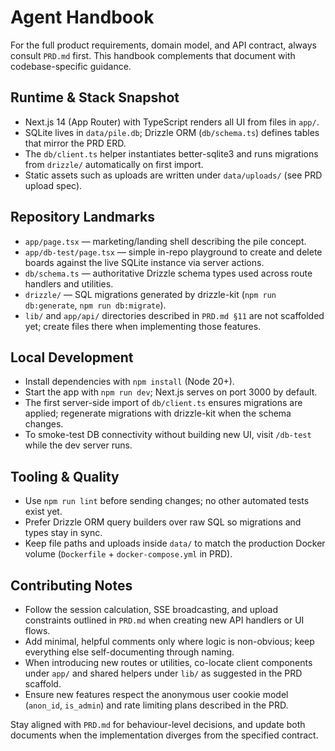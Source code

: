 # Agent Handbook

For the full product requirements, domain model, and API contract, always consult `PRD.md` first. This handbook complements that document with codebase-specific guidance.

## Runtime & Stack Snapshot
- Next.js 14 (App Router) with TypeScript renders all UI from files in `app/`.
- SQLite lives in `data/pile.db`; Drizzle ORM (`db/schema.ts`) defines tables that mirror the PRD ERD.
- The `db/client.ts` helper instantiates better-sqlite3 and runs migrations from `drizzle/` automatically on first import.
- Static assets such as uploads are written under `data/uploads/` (see PRD upload spec).

## Repository Landmarks
- `app/page.tsx` — marketing/landing shell describing the pile concept.
- `app/db-test/page.tsx` — simple in-repo playground to create and delete boards against the live SQLite instance via server actions.
- `db/schema.ts` — authoritative Drizzle schema types used across route handlers and utilities.
- `drizzle/` — SQL migrations generated by drizzle-kit (`npm run db:generate`, `npm run db:migrate`).
- `lib/` and `app/api/` directories described in `PRD.md §11` are not scaffolded yet; create files there when implementing those features.

## Local Development
- Install dependencies with `npm install` (Node 20+).
- Start the app with `npm run dev`; Next.js serves on port 3000 by default.
- The first server-side import of `db/client.ts` ensures migrations are applied; regenerate migrations with drizzle-kit when the schema changes.
- To smoke-test DB connectivity without building new UI, visit `/db-test` while the dev server runs.

## Tooling & Quality
- Use `npm run lint` before sending changes; no other automated tests exist yet.
- Prefer Drizzle ORM query builders over raw SQL so migrations and types stay in sync.
- Keep file paths and uploads inside `data/` to match the production Docker volume (`Dockerfile` + `docker-compose.yml` in PRD).

## Contributing Notes
- Follow the session calculation, SSE broadcasting, and upload constraints outlined in `PRD.md` when creating new API handlers or UI flows.
- Add minimal, helpful comments only where logic is non-obvious; keep everything else self-documenting through naming.
- When introducing new routes or utilities, co-locate client components under `app/` and shared helpers under `lib/` as suggested in the PRD scaffold.
- Ensure new features respect the anonymous user cookie model (`anon_id`, `is_admin`) and rate limiting plans described in the PRD.

Stay aligned with `PRD.md` for behaviour-level decisions, and update both documents when the implementation diverges from the specified contract.
